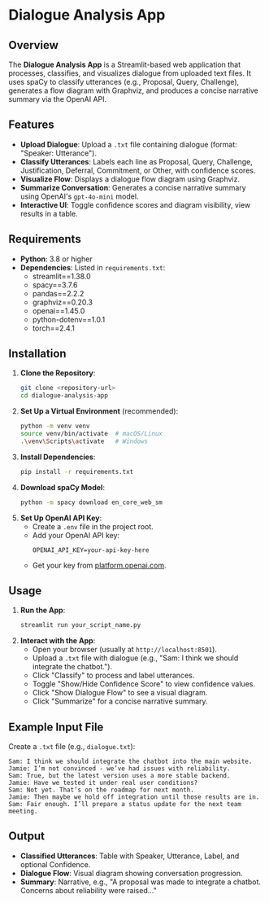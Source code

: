 # Dialogue Analysis App

## Overview

The **Dialogue Analysis App** is a Streamlit-based web application that processes, classifies, and visualizes dialogue from uploaded text files. It uses spaCy to classify utterances (e.g., Proposal, Query, Challenge), generates a flow diagram with Graphviz, and produces a concise narrative summary via the OpenAI API.

## Features

- **Upload Dialogue**: Upload a `.txt` file containing dialogue (format: "Speaker: Utterance").
- **Classify Utterances**: Labels each line as Proposal, Query, Challenge, Justification, Deferral, Commitment, or Other, with confidence scores.
- **Visualize Flow**: Displays a dialogue flow diagram using Graphviz.
- **Summarize Conversation**: Generates a concise narrative summary using OpenAI's `gpt-4o-mini` model.
- **Interactive UI**: Toggle confidence scores and diagram visibility, view results in a table.

## Requirements

- **Python**: 3.8 or higher
- **Dependencies**: Listed in `requirements.txt`:
  - streamlit==1.38.0
  - spacy==3.7.6
  - pandas==2.2.2
  - graphviz==0.20.3
  - openai==1.45.0
  - python-dotenv==1.0.1
  - torch==2.4.1

## Installation

1. **Clone the Repository**:
   ```bash
   git clone <repository-url>
   cd dialogue-analysis-app
   ```
2. **Set Up a Virtual Environment** (recommended):
   ```bash
   python -m venv venv
   source venv/bin/activate  # macOS/Linux
   .\venv\Scripts\activate   # Windows
   ```
3. **Install Dependencies**:
   ```bash
   pip install -r requirements.txt
   ```
4. **Download spaCy Model**:
   ```bash
   python -m spacy download en_core_web_sm
   ```
5. **Set Up OpenAI API Key**:
   - Create a `.env` file in the project root.
   - Add your OpenAI API key:
     ```
     OPENAI_API_KEY=your-api-key-here
     ```
   - Get your key from [platform.openai.com](https://platform.openai.com).

## Usage

1. **Run the App**:
   ```bash
   streamlit run your_script_name.py
   ```
2. **Interact with the App**:
   - Open your browser (usually at `http://localhost:8501`).
   - Upload a `.txt` file with dialogue (e.g., "Sam: I think we should integrate the chatbot.").
   - Click "Classify" to process and label utterances.
   - Toggle "Show/Hide Confidence Score" to view confidence values.
   - Click "Show Dialogue Flow" to see a visual diagram.
   - Click "Summarize" for a concise narrative summary.

## Example Input File

Create a `.txt` file (e.g., `dialogue.txt`):

```
Sam: I think we should integrate the chatbot into the main website.
Jamie: I’m not convinced - we’ve had issues with reliability.
Sam: True, but the latest version uses a more stable backend.
Jamie: Have we tested it under real user conditions?
Sam: Not yet. That’s on the roadmap for next month.
Jamie: Then maybe we hold off integration until those results are in.
Sam: Fair enough. I’ll prepare a status update for the next team meeting.
```

## Output

- **Classified Utterances**: Table with Speaker, Utterance, Label, and optional Confidence.
- **Dialogue Flow**: Visual diagram showing conversation progression.
- **Summary**: Narrative, e.g., "A proposal was made to integrate a chatbot. Concerns about reliability were raised..."
